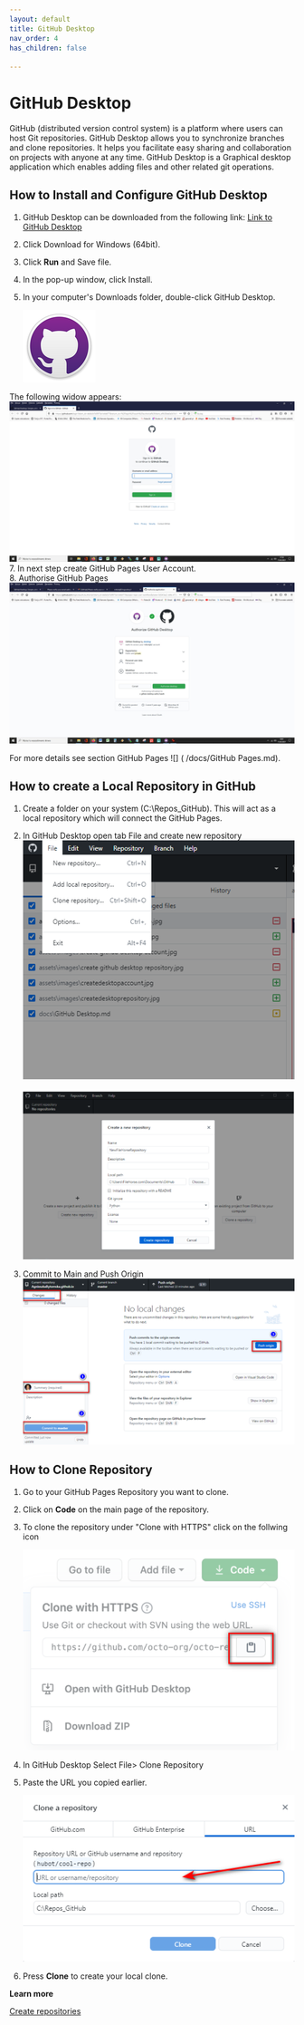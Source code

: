 ```yaml
---
layout: default
title: GitHub Desktop
nav_order: 4
has_children: false

---
```



# GitHub Desktop

GitHub (distributed version control system) is a platform where users can host Git repositories. GitHub Desktop allows you to synchronize branches and clone repositories.  It helps you facilitate easy sharing and collaboration on projects with anyone at any time.
GitHub Desktop is a Graphical desktop application which enables adding files and other related git operations.



## How to Install and Configure GitHub Desktop

1. GitHub Desktop can be downloaded from the following link: [Link to GitHub Desktop](	https://desktop.github.com/
) 
3. Click Download for Windows (64bit).
4. Click **Run** and Save file.
5. In the pop-up window, click Install.  
6. In your computer's Downloads folder, double-click GitHub Desktop.
   
     ![](/assets/images/Github.png)

   
  The following widow appears:  
     ![](/assets/images/createdesktopaccount.jpg) 
7. In next step create GitHub Pages User Account.   
8. Authorise GitHub Pages  
     ![](/assets/images/authorizegithubdesktop.jpg)  
     
For more details see section GitHub Pages ![] (  /docs/GitHub Pages.md). 

## How to create a Local Repository in GitHub
1. Create a folder on your system (C:\Repos_GitHub). This will act as a local repository which will connect the GitHub Pages.
2. In GitHub Desktop open tab File  and create new repository
    ![](/assets/images/createrepos.png)

    ![](/assets/images/create%20repository.png)
4. Commit to Main and Push Origin
    ![](/assets/images/push.png)

## How to Clone Repository

1. Go to your GitHub Pages Repository you want to clone.  

2. Click on **Code** on the main page of the repository.
3. To clone the repository under "Clone with HTTPS" click on the follwing icon


    ![](../assets/images/clone.png)

4. In GitHub Desktop Select File> Clone Repository

5. Paste the URL you copied earlier.

    ![](../assets/images/clone2.png)

6. Press **Clone** to create your local clone.


**Learn more**

[Create repositories](https://training.github.com/downloads/github-git-cheat-sheet/)